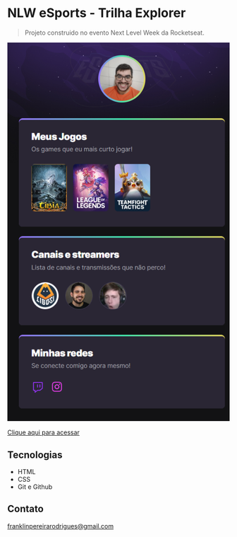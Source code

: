 # NLW eSports - Trilha Explorer

> Projeto construido no evento Next Level Week da Rocketseat.

![preview](./.github/preview.png)

[Clique aqui para acessar](https://github.com/Franklinprod/nlw-esports-explorer)

## Tecnologias

- HTML
- CSS
- Git e Github

## Contato
franklinpereirarodrigues@gmail.com